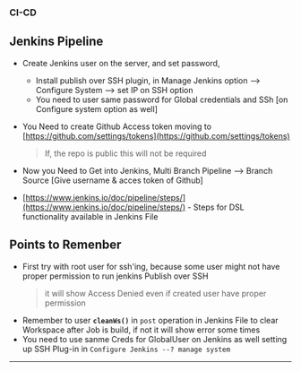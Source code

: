 ### CI-CD
## Jenkins Pipeline

- Create Jenkins user on the server, and set password, 
   - Install publish over SSH plugin, in Manage Jenkins option --> Configure System --> set IP on SSH option 
   - You need to user same password for Global credentials and SSh [on Configure system option as well]
- You Need to create Github Access token moving to [https://github.com/settings/tokens](https://github.com/settings/tokens)
  > If, the repo is public this will not be required
- Now you Need to Get into Jenkins, Multi Branch Pipeline --> Branch Source [Give username & acces token of Github]

- [https://www.jenkins.io/doc/pipeline/steps/](https://www.jenkins.io/doc/pipeline/steps/) - Steps for DSL functionality available in Jenkins File

## Points to Remenber

- First try with root user for ssh'ing, because some user might not have proper permission to run jenkins Publish over SSH
  > it will show Access Denied even if created user have proper permission
- Remember to user **`cleanWs()`** in `post` operation in Jenkins File to clear Workspace after Job is build, if not it will show error some times
- You need to use sanme Creds for GlobalUser on Jenkins as well setting up SSH Plug-in in `Configure Jenkins --? manage system`

***
